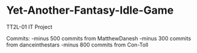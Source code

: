 # Yet-Another-Fantasy-Idle-Game
TT2L-01 IT Project

Commits:
-minus 500 commits from MatthewDanesh
-minus 300 commits from danceinthestars
-minus 800 commits from Con-Toll
